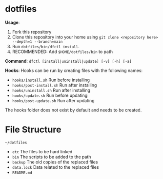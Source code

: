 # dotfiles

**Usage**:
1. Fork this repository
2. Clone this repository into your home using `git clone <repository here> --depth=1 --branch=main`
3. Run `dotfiles/bin/dfctl install`.  
4. RECOMMENDED: Add `$HOME/dotfiles/bin` to path

**Command**:
`dfctl [install|uninstall|update] [-v] [-h] [-a]`

**Hooks**:
Hooks can be run by creating files with the following names:

 * `hooks/install.sh` Run before installing
 * `hooks/post-install.sh` Run after installing
 * `hooks/uninstall.sh` Run after installing
 * `hooks/update.sh` Run before updating
 * `hooks/post-update.sh` Run after updating

 The hooks folder does not exist by default and needs to be created.

# File Structure

`~/dotfiles`
 * `etc` The files to be hard linked
 * `bin` The scripts to be added to the path
 * `backup` The old copies of the replaced files
 * `data.lock` Data related to the replaced files
 * `README.md`
